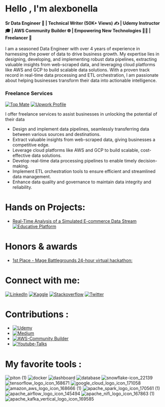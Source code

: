 
# Hello , I'm alexbonella 
#### Sr Data Engineer 🚀 | Technical Writer (50K+ Views) ✍️ | Udemy Instructor 🎓 | AWS Community Builder 🌐 | Empowering New Technologies 💪🏻 | Freelancer 💼

I am a seasoned Data Engineer with over 4 years of experience in harnessing the power of data to drive business growth. My expertise lies in designing, developing, and implementing robust data pipelines, extracting valuable insights from web-scraped data, and leveraging cloud platforms like AWS and GCP to build scalable data solutions. With a proven track record in real-time data processing and ETL orchestration, I am passionate about helping businesses transform their data into actionable intelligence.

### Freelance Services 

[![Top Mate](https://img.shields.io/badge/Top-Mate-orange)](https://topmate.io/datexland) 
[![Upwork Profile](https://img.shields.io/badge/Upwork-Profile-green)](https://www.upwork.com/freelancers/~011681cd2e086b056d) 

I offer freelance services to assist businesses in unlocking the potential of their data 

* Design and implement data pipelines, seamlessly transferring data between various sources and destinations.
* Extract valuable insights from web-scraped data, giving businesses a competitive edge.
* Leverage cloud platforms like AWS and GCP to build scalable, cost-effective data solutions.
* Develop real-time data processing pipelines to enable timely decision-making.
* Implement ETL orchestration tools to ensure efficient and streamlined data management.
* Enhance data quality and governance to maintain data integrity and reliability.

# Hands on Projects:

* [Real-Time Analysis of a Simulated E-commerce Data Stream](https://www.educative.io/projects/real-time-analysis-of-a-simulated-e-commerce-data-stream) [![Educative Platform](https://img.shields.io/badge/Educative-Platform-blue)](https://www.educative.io/profile/view/5214055984529408)

# Honors & awards

* [1st Place - Mage Battlegrounds 24-hour virtual hackathon: ](https://github.com/alexbonella/Mage_Battlegrounds_Documentation)

# Connect with me: 

 [![LinkedIn](https://img.shields.io/badge/-LinkedIn-3b5998)](https://www.linkedin.com/in/alexanderbolano)
 [![Kaggle](https://img.shields.io/badge/-Kaggle-blue)](https://www.kaggle.com/alexbonella)
 [![Stackoverflow](https://img.shields.io/badge/-Stackoverflow-ff7c55)](https://stackoverflow.com/users/10906576/alexbonella)
 [![Twitter](https://img.shields.io/badge/-@datexland-1DA1F2)](https://twitter.com/datexland)


# Contributions : 

* [![Udemy](https://img.shields.io/badge/Udemy-Course-purple)](https://bit.ly/41cZfHD)
* [![Medium](https://img.shields.io/badge/Medium-Blog-black)](https://datexland.medium.com/)
* [![AWS-Community Builder](https://img.shields.io/badge/AWS-Community%20Builder-orange)](https://aws.amazon.com/es/developer/community/community-builders/community-builders-directory/?cb-cards.sort-by=item.additionalFields.cbName&cb-cards.sort-order=asc&awsf.builder-category=cb-type%23data&awsf.location=location%23latam&awsf.year=year%232022)
* [![Youtube-Talks](https://img.shields.io/badge/Youtube-Talks-red)](https://www.youtube.com/watch?v=8pECZZ6l8-4&t=3669s)


# My favorite tools : 
![piton (1)](https://user-images.githubusercontent.com/45697319/119986243-39700700-bf89-11eb-9553-4901245868b1.png)
![docker](https://user-images.githubusercontent.com/45697319/119987060-37f30e80-bf8a-11eb-9f30-05a3d89307b0.png)
![dashboard](https://user-images.githubusercontent.com/45697319/119987731-f6169800-bf8a-11eb-90d7-15128e0a5766.png)
![database](https://user-images.githubusercontent.com/45697319/119987733-f6169800-bf8a-11eb-9e06-74db56c928bc.png)
![snowflake-icon_22139](https://user-images.githubusercontent.com/45697319/119988928-3fb3b280-bf8c-11eb-96b0-8318b770555d.png)
![tensorflow_logo_icon_168671](https://user-images.githubusercontent.com/45697319/119989254-97521e00-bf8c-11eb-8bf0-e8aa152f0d9a.png)
![google_cloud_logo_icon_171058](https://user-images.githubusercontent.com/45697319/119989256-97eab480-bf8c-11eb-918b-e476b42a850e.png)
![amazon_aws_logo_icon_168666 (1)](https://user-images.githubusercontent.com/45697319/119990218-b1d8c700-bf8d-11eb-975a-74ba6d098d9f.png)
![apache_spark_logo_icon_170561 (1)](https://user-images.githubusercontent.com/45697319/119990347-d765d080-bf8d-11eb-9817-ae8141a64566.png)
![apache_airflow_logo_icon_145494](https://user-images.githubusercontent.com/45697319/119988556-da5fc180-bf8b-11eb-9cea-ace928e1d021.png)
![apache_nifi_logo_icon_167863 (1)](https://user-images.githubusercontent.com/45697319/119990454-f5cbcc00-bf8d-11eb-9e82-71afe9c647b7.png)
![apache_kafka_vertical_logo_icon_169585](https://user-images.githubusercontent.com/45697319/119988561-daf85800-bf8b-11eb-9d34-013215e051e7.png)


